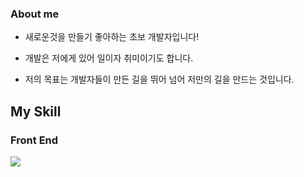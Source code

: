 

### **About me**

- 새로운것을 만들기 좋아하는 초보 개발자입니다!

- 개발은 저에게 있어 일이자 취미이기도 합니다.

- 저의 목표는 개발자들이 만든 길을 뛰어 넘어 저만의 길을 만드는 것입니다.

## My Skill

### Front End
<img src="https://img.shields.io/badge/javascript-F7DF1E?style=for-the-badge&logo=javascript&logoColor=white">
